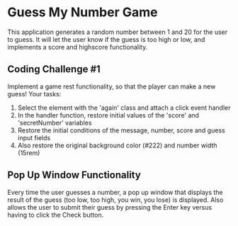 # Guess My Number Game

This application generates a random number between 1 and 20 for the user to guess. It will let the user know if the guess is too high or low, and implements a score and highscore functionality.

## Coding Challenge #1

Implement a game rest functionality, so that the player can make a new guess!
Your tasks:

1. Select the element with the 'again' class and attach a click event handler
2. In the handler function, restore initial values of the 'score' and
   'secretNumber' variables
3. Restore the initial conditions of the message, number, score and guess input
   fields
4. Also restore the original background color (#222) and number width (15rem)

## Pop Up Window Functionality

Every time the user guesses a number, a pop up window that displays the result of the guess (too low, too high, you win, you lose) is displayed. Also allows the user to submit their guess by pressing the Enter key versus having to click the Check button.
